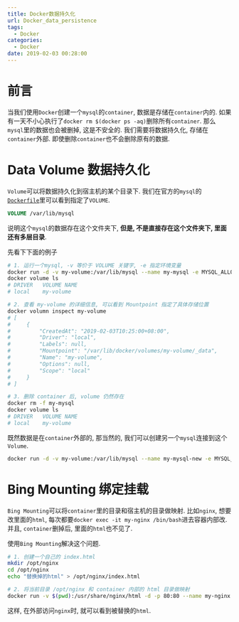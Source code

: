 ```yaml
---
title: Docker数据持久化
url: Docker_data_persistence
tags:
  - Docker
categories:
  - Docker
date: 2019-02-03 00:28:00
---
```

# 前言
当我们使用`Docker`创建一个`mysql`的`container`, 数据是存储在`container`内的.
如果有一天不小心执行了`docker rm $(docker ps -aq)`删除所有`container`. 那么`mysql`里的数据也会被删掉, 这是不安全的.
我们需要将数据持久化, 存储在`container`外部. 即使删除`container`也不会删除原有的数据.

<!-- more -->

# Data Volume 数据持久化
`Volume`可以将数据持久化到宿主机的某个目录下.
我们在官方的`mysql`的[`Dockerfile`](https://github.com/docker-library/mysql/blob/bb7ea52db4e12d3fb526450d22382d5cd8cd41ca/5.7/Dockerfile#L73)里可以看到指定了`VOLUME`. 
```dockerfile
VOLUME /var/lib/mysql
```
说明这个`mysql`的数据存在这个文件夹下, **但是, 不是直接存在这个文件夹下, 里面还有多层目录**.

先看下下面的例子
```bash
# 1. 运行一个mysql, -v 等价于 VOLUME 关键字, -e 指定环境变量
docker run -d -v my-volume:/var/lib/mysql --name my-mysql -e MYSQL_ALLOW_EMPTY_PASSWORD=true mysql
docker volume ls
# DRIVER   VOLUME NAME
# local    my-volume

# 2. 查看 my-volume 的详细信息, 可以看到 Mountpoint 指定了具体存储位置
docker volumn inspect my-volume
# [
#     {
#         "CreatedAt": "2019-02-03T10:25:00+08:00",
#         "Driver": "local",
#         "Labels": null,
#         "Mountpoint": "/var/lib/docker/volumes/my-volume/_data",
#         "Name": "my-volume",
#         "Options": null,
#         "Scope": "local"
#     }
# ]

# 3. 删除 container 后, volume 仍然存在
docker rm -f my-mysql
docker volume ls
# DRIVER   VOLUME NAME
# local    my-volume
```
既然数据是在`container`外部的, 那当然的, 我们可以创建另一个`mysql`连接到这个`Volume`.
```bash
docker run -d -v my-volume:/var/lib/mysql --name my-mysql-new -e MYSQL_ALLOW_EMPTY_PASSWORD=true mysql
```

# Bing Mounting 绑定挂载
`Bing Mounting`可以将`container`里的目录和宿主机的目录做映射.
比如`nginx`, 想要改里面的`html`, 每次都要`docker exec -it my-nginx /bin/bash`进去容器内部改.
并且, `container`删掉后, 里面的`html`也不见了.

使用`Bing Mounting`解决这个问题.
```bash
# 1. 创建一个自己的 index.html
mkdir /opt/nginx
cd /opt/nginx
echo "替换掉的html" > /opt/nginx/index.html

# 2. 将当前目录 /opt/nginx 和 container 内部的 html 目录做映射
docker run -v $(pwd):/usr/share/nginx/html -d -p 80:80 --name my-nginx nginx
```
这样, 在外部访问`nginx`时, 就可以看到被替换的`html`.